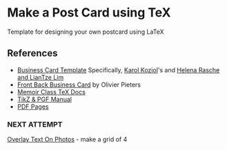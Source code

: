 # Make a Post Card using TeX

Template for designing your own postcard using LaTeX

## References
- [Business Card Template](https://www.overleaf.com/gallery/tagged/business-cards)
Specifically, [Karol Koziol](https://www.overleaf.com/latex/templates/business-card-template/yrqjgydpprrb)'s and [Helena Rasche and LianTze Lim](https://www.overleaf.com/latex/templates/business-card-for-programmers-slash-developers-with-photo/wymnjgtxkdwh)
- [Front Back Business Card](https://olivierpieters.be/blog/2017/02/11/designing-a-business-card-in-latex) by Olivier Pieters
- [Memoir Class TeX Docs](http://texdoc.net/texmf-dist/doc/latex/memoir/memman.pdf)
- [TikZ \& PGF Manual](http://ctan.math.utah.edu/ctan/tex-archive/graphics/pgf/base/doc/pgfmanual.pdf)
- [PDF Pages](http://mirror.utexas.edu/ctan/macros/latex/contrib/pdfpages/pdfpages.pdf)

### NEXT ATTEMPT
[Overlay Text On Photos](https://tex.stackexchange.com/questions/20792/how-to-superimpose-latex-on-a-picture) - make a grid of 4
